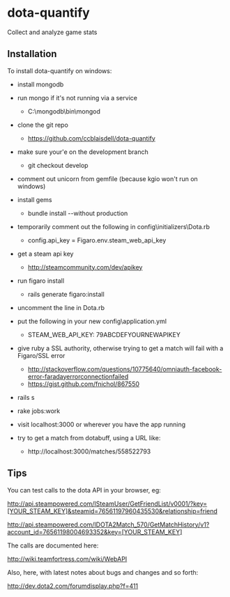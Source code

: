 # dota-quantify

Collect and analyze game stats

## Installation 

To install dota-quantify on windows:

- install mongodb

- run mongo if it's not running via a service
	- C:\mongodb\bin\mongod

- clone the git repo
	- https://github.com/ccblaisdell/dota-quantify

- make sure your'e on the development branch
	- git checkout develop

- comment out unicorn from gemfile (because kgio won't run on windows)

- install gems
	- bundle install --without production

- temporarily comment out the following in config\initializers\Dota.rb
	- config.api_key = Figaro.env.steam_web_api_key

- get a steam api key
	- http://steamcommunity.com/dev/apikey

- run figaro install
	- rails generate figaro:install

- uncomment the line in Dota.rb

- put the following in your new config\application.yml
	- STEAM_WEB_API_KEY: 79ABCDEFYOURNEWAPIKEY

- give ruby a SSL authority, otherwise trying to get a match will fail with a Figaro/SSL error
	- http://stackoverflow.com/questions/10775640/omniauth-facebook-error-faradayerrorconnectionfailed
	- https://gist.github.com/fnichol/867550

- rails s

- rake jobs:work

- visit localhost:3000 or wherever you have the app running

- try to get a match from dotabuff, using a URL like:
	- http://localhost:3000/matches/558522793

## Tips

You can test calls to the dota API in your browser, eg:

http://api.steampowered.com/ISteamUser/GetFriendList/v0001/?key=[YOUR_STEAM_KEY]&steamid=76561197960435530&relationship=friend

http://api.steampowered.com/IDOTA2Match_570/GetMatchHistory/v1?account_id=76561198004693352&key=[YOUR_STEAM_KEY]

The calls are documented here:

http://wiki.teamfortress.com/wiki/WebAPI

Also, here, with latest notes about bugs and changes and so forth:

http://dev.dota2.com/forumdisplay.php?f=411
